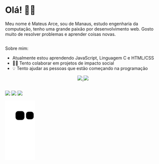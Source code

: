 # Olá! 👨‍💻
Meu nome é Mateus Arce, sou de Manaus, estudo engenharia da computação, tenho uma grande paixão por desenvolvimento web.
Gosto muito de resolver problemas e aprender coisas novas. 
##
Sobre mim:
* Atualmente estou aprendendo JavaScript, Linguagem C e HTML/CSS
* ✊🏽 Tento colaborar em projetos de impacto social
* 💡 Tento ajudar as pessoas que estão começando na programação

<div align="center">
  <a href="https://github.com/mateusarcedev">
  <img height="180em" src="https://github-readme-stats.vercel.app/api?username=mateusarce&show_icons=true&theme=dracula&include_all_commits=true&count_private=true"/>
  <img height="180em" src="https://github-readme-stats.vercel.app/api/top-langs/?username=mateusarce&layout=compact&langs_count=7&theme=dracula"/>
</div>
  
##

<div> 
  <a href="https://www.instagram.com/_m_arce/" target="_blank"><img src="https://img.shields.io/badge/-Instagram-%23E4405F?style=for-the-badge&logo=instagram&logoColor=white" target="_blank"></a>
  <a href = "mailto:mateusarce.developer@gmail.com"><img src="https://img.shields.io/badge/-Gmail-%23333?style=for-the-badge&logo=gmail&logoColor=white" target="_blank"></a>
  <a href="https://www.linkedin.com/in/mateus-arce/" target="_blank"><img src="https://img.shields.io/badge/-LinkedIn-%230077B5?style=for-the-badge&logo=linkedin&logoColor=white" target="_blank"></a> 
 
  ![Snake animation](https://github.com/rafaballerini/rafaballerini/blob/output/github-contribution-grid-snake.svg)
 
</div>
